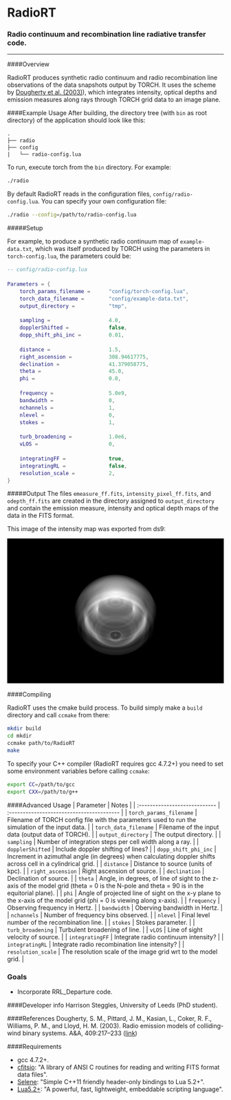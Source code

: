 # RadioRT
### Radio continuum and recombination line radiative transfer code.

******************************

####Overview

RadioRT produces synthetic radio continuum and radio recombination line observations of the data snapshots output by TORCH. It uses the scheme by [Dougherty et al. (2003)](#D3)), which integrates intensity, optical depths and emission measures along rays through TORCH grid data to an image plane.

####Example Usage
After building, the directory tree (with `bin` as root directory) of the application should look like this:
```
.
├── radio
├── config
|   └── radio-config.lua
```

To run, execute torch from the `bin` directory. For example:
```bash
./radio
```
By default RadioRT reads in the configuration files, `config/radio-config.lua`.
You can specify your own configuration file:
```bash
./radio --config=/path/to/radio-config.lua
```  

#####Setup

For example, to produce a synthetic radio continuum map of `example-data.txt`, which was itself produced by TORCH using the parameters in `torch-config.lua`, the parameters could be:

```lua
-- config/radio-config.lua

Parameters = {
	torch_params_filename =      "config/torch-config.lua",
	torch_data_filename =        "config/example-data.txt",
	output_directory =           "tmp",

	sampling =                   4.0,
	dopplerShifted =             false,
	dopp_shift_phi_inc =         0.01,

	distance =                   1.5,
	right_ascension =            308.94617775,
	declination =                41.379058775,
	theta =                      45.0,
	phi =                        0.0,

	frequency =                  5.0e9,
	bandwidth =                  0,
	nchannels =                  1,
	nlevel =                     0,
	stokes =                     1,

	turb_broadening =            1.0e6,
	vLOS =                       0,

	integratingFF =              true,
	integratingRL =              false,
	resolution_scale =           2,
}
```

#####Output
The files `emeasure_ff.fits`, `intensity_pixel_ff.fits`, and `odepth_ff.fits` are created in the directory assigned to `output_directory` and contain the emission measure, intensity and optical depth maps of the data in the FITS format.

This image of the intensity map was exported from ds9:

![IntensityImage](intensity_pixel_ff.png)

####Compiling

RadioRT uses the cmake build process. To build simply make a `build` directory and call `ccmake` from there:
```bash
mkdir build
cd mkdir
ccmake path/to/RadioRT
make
```

To specify your C++ compiler (RadioRT requires gcc 4.7.2+) you need to set some environment variables before calling `ccmake`:
```bash
export CC=/path/to/gcc
export CXX=/path/to/g++
```

####Advanced Usage
| Parameter                     | Notes                                     |
| :---------------------------- | :---------------------------------------- |
| ```torch_params_filename```   | Filename of TORCH config file with the parameters used to run the simulation of the input data. |
| ```torch_data_filename```     | Filename of the input data (output data of TORCH). |
| ```output_directory```        | The output directory. |
| ```sampling```                | Number of integration steps per cell width along a ray. |
| ```dopplerShifted```          | Include doppler shifting of lines? |
| ```dopp_shift_phi_inc```      | Increment in azimuthal angle (in degrees) when calculating doppler shifts across cell in a cylindrical grid. |
| ```distance```                | Distance to source (units of kpc). |
| ```right_ascension```         | Right ascension of source. |
| ```declination```             | Declination of source. |
| ```theta```                   | Angle, in degrees, of line of sight to the z-axis of the model grid (theta = 0 is the N-pole and theta = 90 is in the equitorial plane). |
| ```phi```                     | Angle of projected line of sight on the x-y plane to the x-axis of the model grid (phi = 0 is viewing along x-axis). |
| ```frequency```               | Observing frequency in Hertz. |
| ```bandwidth```               | Oberving bandwidth in Hertz. |
| ```nchannels```               | Number of frequency bins observed. |
| ```nlevel```                  | Final level number of the recombination line. |
| ```stokes```                  | Stokes parameter. |
| ```turb_broadening```         | Turbulent broadening of line. |
| ```vLOS```                    | Line of sight velocity of source. |
| ```integratingFF```           | Integrate radio continuum intensity? |
| ```integratingRL```           | Integrate radio recombination line intensity? |
| ```resolution_scale```        | The resolution scale of the image grid wrt to the model grid. |

### Goals 
* Incorporate RRL_Departure code.

####Developer info
Harrison Steggles, University of Leeds (PhD student).

####References
<a name="D3"></a>Dougherty, S. M., Pittard, J. M., Kasian, L., Coker, R. F., Williams, P. M., and Lloyd, H. M. (2003). Radio emission models of colliding-wind binary systems. A&A, 409:217–233 ([link](http://www.aanda.org/articles/aa/pdf/2003/37/aa3896.pdf))  

####Requirements
* gcc 4.7.2+.
* [cfitsio](https://github.com/healpy/cfitsio): "A library of ANSI C routines for reading and writing FITS format data files".
* [Selene](https://github.com/jeremyong/Selene): "Simple C++11 friendly header-only bindings to Lua 5.2+".  
* [Lua5.2+](http://www.lua.org/): "A powerful, fast, lightweight, embeddable scripting language".  
